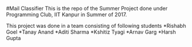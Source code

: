 #Mail Classifier
This is the repo of the Summer Project done under Programming Club, IIT Kanpur in Summer of 2017.

This project was done in a team consisting of following students
  *Rishabh Goel
  *Tanay Anand
  *Aditi Sharma
  *Kshitiz Tyagi
  *Arnav Garg
  *Harsh Gupta
